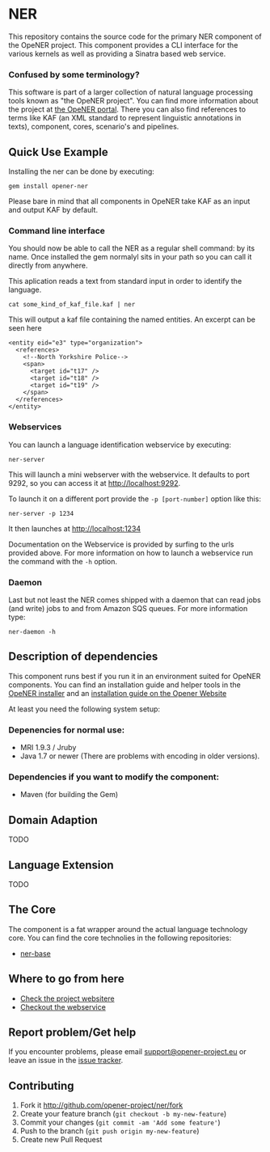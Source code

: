 # NER

This repository contains the source code for the primary NER component of the OpeNER project. This component provides a CLI interface for the various kernels as well as providing a Sinatra based web service.

### Confused by some terminology?

This software is part of a larger collection of natural language processing tools known as "the OpeNER project". You can find more information about the project at [the OpeNER portal](http://opener-project.github.io). There you can also find references to terms like KAF (an XML standard to represent linguistic annotations in texts), component, cores, scenario's and pipelines.


Quick Use Example
-----------------

Installing the ner can be done by executing:

    gem install opener-ner

Please bare in mind that all components in OpeNER take KAF as an input and output KAF by default.

### Command line interface

You should now be able to call the NER as a regular shell command: by its name. Once installed the gem normalyl sits in your path so you can call it directly from anywhere.

This aplication reads a text from standard input in order to identify the language.

    cat some_kind_of_kaf_file.kaf | ner


This will output a kaf file containing the named entities. An excerpt can be seen here

```
<entity eid="e3" type="organization">
  <references>
    <!--North Yorkshire Police-->
    <span>
      <target id="t17" />
      <target id="t18" />
      <target id="t19" />
    </span>
  </references>
</entity>
```

### Webservices

You can launch a language identification webservice by executing:

    ner-server

This will launch a mini webserver with the webservice. It defaults to port 9292, so you can access it at <http://localhost:9292>.

To launch it on a different port provide the `-p [port-number]` option like this:

    ner-server -p 1234

It then launches at <http://localhost:1234>

Documentation on the Webservice is provided by surfing to the urls provided above. For more information on how to launch a webservice run the command with the ```-h``` option.


### Daemon

Last but not least the NER comes shipped with a daemon that can read jobs (and write) jobs to and from Amazon SQS queues. For more information type:

    ner-daemon -h


Description of dependencies
---------------------------

This component runs best if you run it in an environment suited for OpeNER components. You can find an installation guide and helper tools in the [OpeNER installer](https://github.com/opener-project/opener-installer) and an
[installation guide on the Opener Website](http://opener-project.github.io/getting-started/how-to/local-installation.html)

At least you need the following system setup:

### Depenencies for normal use:

* MRI 1.9.3 / Jruby
* Java 1.7 or newer (There are problems with encoding in older versions).

### Dependencies if you want to modify the component:

* Maven (for building the Gem)

Domain Adaption
---------------

  TODO

Language Extension
------------------

  TODO

The Core
--------

The component is a fat wrapper around the actual language technology core. You can find the core technolies in the following repositories:

* [ner-base](https://github.com/opener-project/ner-base)


Where to go from here
---------------------

* [Check the project websitere](http://opener-project.github.io)
* [Checkout the webservice](http://opener.olery.com/ner)

Report problem/Get help
-----------------------

If you encounter problems, please email <support@opener-project.eu> or leave an issue in the 
[issue tracker](https://github.com/opener-project/ner/issues).


Contributing
------------

1. Fork it <http://github.com/opener-project/ner/fork>
2. Create your feature branch (`git checkout -b my-new-feature`)
3. Commit your changes (`git commit -am 'Add some feature'`)
4. Push to the branch (`git push origin my-new-feature`)
5. Create new Pull Request

